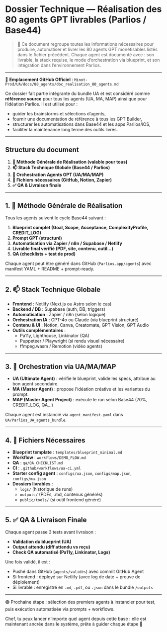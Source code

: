 # Dossier Technique — Réalisation des 80 agents GPT livrables (Parlios / Base44)

> 📍 Ce document regroupe toutes les informations nécessaires pour produire, automatiser et livrer les 80 agents GPT monétisables listés dans le fichier précédent. Chaque agent est documenté avec : son livrable, la stack requise, le mode d’orchestration via blueprint, et son intégration dans l’environnement Parlios.

---

📂 **Emplacement GitHub Officiel** : `Minot-Prod/UA/docs/80_agents/doc_realisation_80_agents.md`

Ce dossier fait partie intégrante du bundle UA et est considéré comme **référence source** pour tous les agents (UA, MA, MAP) ainsi que pour l’idéation Parlios. Il est utilisé pour :

- guider les brainstorms et sélections d’agents,
- fournir une documentation de référence à tous les GPT Builder,
- structurer les automatisations dans Base44 et les apps Parlios/iOS,
- faciliter la maintenance long terme des outils livrés.

---

## Structure du document

1. **🔁 Méthode Générale de Réalisation (valable pour tous)**
2. **📫 Stack Technique Globale (Base44 / Parlios)**
3. **🤔 Orchestration Agents GPT (UA/MA/MAP)**
4. **📘 Fichiers nécessaires (GitHub, Notion, Zapier)**
5. **✅ QA & Livraison finale**

---

## 1. 🔁 Méthode Générale de Réalisation

Tous les agents suivent le cycle Base44 suivant :

1. **Blueprint complet (Goal, Scope, Acceptance, ComplexityProfile, CREDIT_LOG)**
2. **Prompt GPT (structuré)**
3. **Automatisation via Zapier / n8n / Supabase / Netlify**
4. **Livrable final vérifié (PDF, site, contenu, outil...)**
5. **QA (checklists + test de prod)**

Chaque agent peut être généré dans GitHub (`Parlios.app/agents`) avec manifest YAML + README + prompt-ready.

---

## 2. 📫 Stack Technique Globale

- **Frontend** : Netlify (Next.js ou Astro selon le cas)
- **Backend / DB** : Supabase (auth, DB, triggers)
- **Automatisation** : Zapier / n8n (selon logique)
- **Orchestration IA** : GPT-4o ou Claude (via blueprint structuré)
- **Contenu & UI** : Notion, Canva, Creatomate, GPT Vision, GPT Audio
- **Outils complémentaires** :
  - Pa11y, Lighthouse, Linkinator (QA)
  - Puppeteer / Playwright (si rendu visuel nécessaire)
  - ffmpeg.wasm / Remotion (vidéo agents)

---

## 3. 🤔 Orchestration via UA/MA/MAP

- **UA (Ultimate Agent)** : vérifie le blueprint, valide les specs, attribue au bon agent secondaire.
- **MA (Master Agent)** : propose l'idéation créative et les variantes du prompt.
- **MAP (Master Agent Project)** : exécute le run selon Base44 (70%, CREDIT_LOG, QA...)

Chaque agent est instancié via `agent_manifest.yaml` dans `UA/Parlios_UA_agents_bundle`.

---

## 4. 📘 Fichiers Nécessaires

- **Blueprint template** : `templates/blueprint_minimal.md`
- **Workflow** : `workflows/DEMO_FLOW.md`
- **QA** : `qa/QA_CHECKLIST.md`
- **CI** : `.github/workflows/ua-ci.yml`
- **Starter config agent** : `configs/ua.json`, `configs/map.json`, `configs/ma.json`
- **Dossiers livrables** :
  - `logs/` (historique de runs)
  - `outputs/` (PDFs, .md, contenus générés)
  - `public/tools/` (si outil frontend généré)

---

## 5. ✅ QA & Livraison Finale

Chaque agent passe 3 tests avant livraison :

- **Validation du blueprint (UA)**
- **Output attendu (diff attendu vs reçu)**
- **Check QA automatisé (Pa11y, Linkinator, Logs)**

Une fois validé, il est :
- Pushé dans GitHub (`agents/validés`) avec commit GitHub Agent
- Si frontend : déployé sur Netlify (avec log de date + preuve de déploiement)
- Si livrable : enregistré en `.md`, `.pdf`, ou `.json` dans le bundle `/outputs`

---

🟢 Prochaine étape : sélection des premiers agents à instancier pour test, puis exécution automatisée via prompts + workflows.

Chef, tu peux lancer n’importe quel agent depuis cette base : elle est maintenant ancrée dans le système, prête à guider chaque étape 💼
